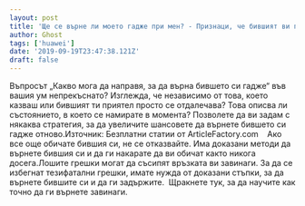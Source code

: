 ```yaml
---
layout: post
title: 'Ще се върне ли моето гадже при мен? - Признаци, че бившият ви приятел все още ви обича и ви иска обратно.'
author: Ghost
tags: ['huawei']
date: '2019-09-19T23:47:38.121Z'
draft: false
---
```


Въпросът „Какво мога да направя, за да върна бившето си гадже“ във вашия ум непрекъснато? Изглежда, че независимо от това, което казваш или бившият ти приятел просто се отдалечава? Това описва ли състоянието, в което се намирате в момента? Позволете да ви задам с някаква стратегия, за да увеличите шансовете да върнете бившето си гадже отново.Източник: Безплатни статии от ArticleFactory.com    Ако все още обичате бившия си, не се отказвайте. Има доказани методи да върнете бившия си и да ги накарате да ви обичат както никога досега.Лошите грешки могат да съсипят връзката ви завинаги. За да се избегнат тезифатални грешки, имате нужда от доказани стъпки, за да върнете бившите си и да ги задържите.  Щракнете тук, за да научите как точно да ги върнете завинаги.
